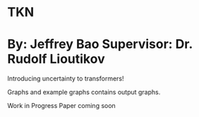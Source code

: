 # TKN
# By: Jeffrey Bao    Supervisor: Dr. Rudolf Lioutikov

Introducing uncertainty to transformers!

Graphs and example graphs contains output graphs.

Work in Progress
Paper coming soon
